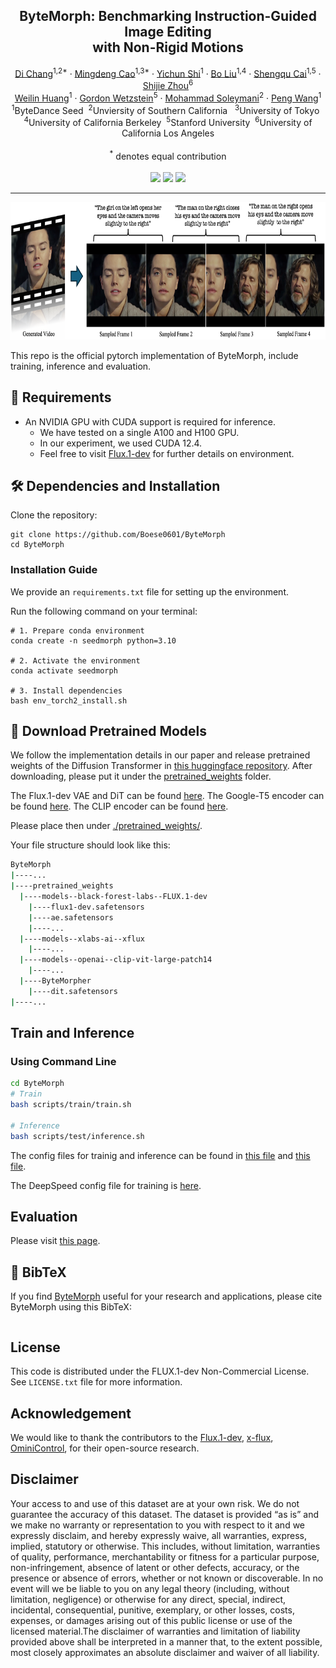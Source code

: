 
<p align="center">

  <h2 align="center">ByteMorph: Benchmarking Instruction-Guided Image Editing <br> with Non-Rigid Motions</h2>
  <p align="center">
      <a href="https://boese0601.github.io/">Di Chang</a><sup>1,2*</sup>
      ·
      <a href="https://github.com/ljzycmd">Mingdeng Cao</a><sup>1,3*</sup>
    ·  
      <a href="https://seasonsh.github.io/">Yichun Shi</a><sup>1</sup>
    ·  
      <a href="https://www.linkedin.com/in/bo-liu-340313170">Bo Liu</a><sup>1,4</sup>
    ·  
      <a href="https://primecai.github.io/">Shengqu Cai</a><sup>1,5</sup>
    ·  
      <a href="https://shijiezhou-ucla.github.io/">Shijie Zhou</a><sup>6</sup>
    <br>
      <a href="https://scholar.google.com/citations?user=78vU1IUAAAAJ&hl=en">Weilin Huang</a><sup>1</sup>
    · 
      <a href="https://web.stanford.edu/~gordonwz/">Gordon Wetzstein</a><sup>5</sup>
    ·  
      <a href="https://www.ihp-lab.org/">Mohammad Soleymani</a><sup>2</sup>
    ·  
      <a href="https://pengwangucla.github.io/peng-wang.github.io/">Peng Wang</a><sup>1</sup>
    <br>
    <sup>1</sup>ByteDance Seed &nbsp;<sup>2</sup>Unviersity of Southern California &nbsp; <sup>3</sup>University of Tokyo &nbsp; 
    <br>
    <sup>4</sup>University of California Berkeley&nbsp; <sup>5</sup>Stanford University&nbsp; <sup>6</sup>University of California Los Angeles
    <br>
    <br>
    <sup>*</sup> denotes equal contribution
    <br>
    </br>
        <a href='https://huggingface.co/datasets/Boese0601/ByteMorph-Bench'>
        <img src='https://img.shields.io/badge/%F0%9F%A4%97%20HuggingFace-Test_Benchmark-yellow'></a>
        <a href='https://huggingface.co/datasets/Boese0601/ByteMorph-6M-Demo'>
        <img src='https://img.shields.io/badge/%F0%9F%A4%97%20HuggingFace-Train_Dataset-yellow'></a>
        <a href='https://huggingface.co/Boese0601/ByteMorpher'>
        <img src='https://img.shields.io/badge/%F0%9F%A4%97%20HuggingFace-Checkpoint-yellow'></a>
     </br>
</p>


-----

<p align="center">
  <img src="./assets/figures/Dataset_demo.png"  height=220>
</p>

This repo is the official pytorch implementation of ByteMorph, include training, inference and evaluation. 



## 📜 Requirements
* An NVIDIA GPU with CUDA support is required for inference. 
  * We have tested on a single A100 and H100 GPU.
  * In our experiment, we used CUDA 12.4.
  * Feel free to visit [Flux.1-dev](https://github.com/black-forest-labs/flux) for further details on environment.

## 🛠️ Dependencies and Installation

Clone the repository:
```shell
git clone https://github.com/Boese0601/ByteMorph
cd ByteMorph
```

### Installation Guide

We provide an `requirements.txt` file for setting up the environment.

Run the following command on your terminal:
```shell
# 1. Prepare conda environment
conda create -n seedmorph python=3.10

# 2. Activate the environment
conda activate seedmorph

# 3. Install dependencies
bash env_torch2_install.sh

```

## 🧱 Download Pretrained Models
We follow the implementation details in our paper and release pretrained weights of the Diffusion Transformer in [this huggingface repository](https://huggingface.co/Boese0601/ByteMorpher). After downloading, please put it under the [pretrained_weights](pretrained_weights/) folder. 

The Flux.1-dev VAE and DiT can be found [here](https://huggingface.co/black-forest-labs/FLUX.1-dev). The Google-T5 encoder can be found [here](https://huggingface.co/XLabs-AI/xflux_text_encoders). The CLIP encoder can be found [here](https://huggingface.co/openai/clip-vit-large-patch14).

Please place then under [./pretrained_weights/](pretrained_weights/).

Your file structure should look like this:

```bash
ByteMorph
|----...
|----pretrained_weights
  |----models--black-forest-labs--FLUX.1-dev
    |----flux1-dev.safetensors
    |----ae.safetensors
    |----...
  |----models--xlabs-ai--xflux
    |----...
  |----models--openai--clip-vit-large-patch14 
    |----...
  |----ByteMorpher
    |----dit.safetensors
|----...
``` 

## Train and Inference

### Using Command Line

```bash
cd ByteMorph
# Train
bash scripts/train/train.sh

# Inference
bash scripts/test/inference.sh
```

The config files for trainig and inference can be found in [this file](train_configs/train.yaml) and [this file](inference_configs/inference.yaml). 

The DeepSpeed config file for training is [here](train_configs/deepspeed_stage2.yaml).

## Evaluation
Please visit [this page](./ByteMorph-Eval/).

## 🔗 BibTeX
If you find [ByteMorph]() useful for your research and applications, please cite ByteMorph using this BibTeX:

```BibTeX
```


## License
This code is distributed under the FLUX.1-dev Non-Commercial License. See `LICENSE.txt` file for more information.

## Acknowledgement
We would like to thank the contributors to the [Flux.1-dev](https://huggingface.co/black-forest-labs/FLUX.1-dev), [x-flux](https://github.com/XLabs-AI/x-flux), [OminiControl](https://github.com/Yuanshi9815/OminiControl), for their open-source research.

## Disclaimer
Your access to and use of this dataset are at your own risk. We do not guarantee the accuracy of this dataset. The dataset is provided “as is” and we make no warranty or representation to you with respect to it and we expressly disclaim, and hereby expressly waive, all warranties, express, implied, statutory or otherwise. This includes, without limitation, warranties of quality, performance, merchantability or fitness for a particular purpose, non-infringement, absence of latent or other defects, accuracy, or the presence or absence of errors, whether or not known or discoverable. In no event will we be liable to you on any legal theory (including, without limitation, negligence) or otherwise for any direct, special, indirect, incidental, consequential, punitive, exemplary, or other losses, costs, expenses, or damages arising out of this public license or use of the licensed material.The disclaimer of warranties and limitation of liability provided above shall be interpreted in a manner that, to the extent possible, most closely approximates an absolute disclaimer and waiver of all liability.

